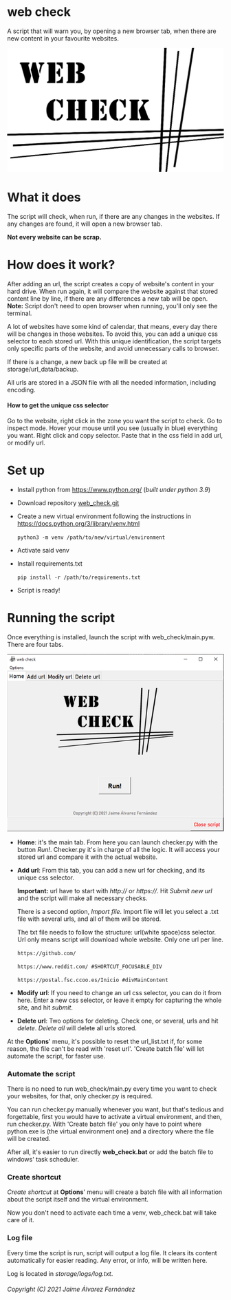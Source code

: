 # web check
A script that will warn you, by opening a new browser tab, when there are new content in your favourite websites.

![logo](image/logo_new.png)

# What it does
The script will check, when run, if there are any changes in the websites. If any changes are found, it will open a new 
browser tab. 

**Not every website can be scrap.**
# How does it work?
After adding an url, the script creates a copy of website's content in your hard drive.
When run again, it will compare the website against that stored content line by line, if there are any differences a new tab
will be open.
**Note:** Script don't need to open browser when running, you'll only see the terminal.

A lot of websites have some kind of calendar, that means, every day there will be changes in those websites. To avoid this, 
you can add a unique css selector to each stored url. With this unique identification, the script targets only specific 
parts of the website, and avoid unnecessary calls to browser.

If there is a change, a new back up file will be created at storage/url_data/backup.

All urls are stored in a JSON file with all the needed information, including encoding.

#### How to get the unique css selector
Go to the website, right click in the zone you want the script to check. Go to inspect mode.
Hover your mouse until you see (usually in blue) everything you want. Right click and copy selector.
Paste that in the css field in add url, or modify url.

# Set up
- Install python from https://www.python.org/ (_built under python 3.9_)
- Download repository [web_check.git](https://github.com/Jaime-alv/web_check.git)

- Create a new virtual environment following the instructions in https://docs.python.org/3/library/venv.html

    `python3 -m venv /path/to/new/virtual/environment`
- Activate said venv
- Install requirements.txt

    `pip install -r /path/to/requirements.txt`
- Script is ready!
# Running the script
Once everything is installed, launch the script with web_check/main.pyw. There are four tabs.

![home](image/doc/home.png?raw=true)
- **Home**: it's the main tab. From here you can launch checker.py with the button _Run!_. Checker.py it's in charge of all 
the logic. It will access your stored url and compare it with the actual website.
- **Add url**: From this tab, you can add a new url for checking, and its unique css selector.

  **Important:** url have to start with _http://_ or _https://_. Hit _Submit new url_ and the script will make all
  necessary checks.

  There is a second option, _Import file_.
  Import file will let you select a .txt file with several urls, and all of them will be stored.

  The txt file needs to follow the structure: url(white space)css selector. Url only means script will download whole website. 
Only one url per line.
  
  `https://github.com/`
  
  `https://www.reddit.com/ #SHORTCUT_FOCUSABLE_DIV`
  
  `https://postal.fsc.ccoo.es/Inicio #divMainContent`

- **Modify url**: If you need to change an url css selector, you can do it from here. Enter a new css selector, or leave it
empty for capturing the whole site, and hit _submit_.
- **Delete url**: Two options for deleting. Check one, or several, urls and hit _delete_. _Delete all_ will delete all urls stored.

At the **Options**' menu, it's possible to reset the url_list.txt if, for some reason, the file can't be read with 'reset url'.
'Create batch file' will let automate the script, for faster use.
### Automate the script
There is no need to run web_check/main.py every time you want to check your websites, for that, only checker.py is required.

You can run checker.py manually whenever you want, but that's tedious and forgettable, first you would have to activate 
a virtual environment, and then, run checker.py.
With 'Create batch file' you only have to point where python.exe is (the virtual environment one) and a directory where 
the file will be created.

After all, it's easier to run directly **web_check.bat** or add the batch file to windows' task scheduler.
### Create shortcut
_Create shortcut_ at **Options**' menu will create a batch file with all information about the script itself 
and the virtual environment. 

Now you don't need to activate each time a venv, web_check.bat will take care of it.
### Log file
Every time the script is run, script will output a log file. It clears its content automatically for easier reading.
Any error, or info, will be written here.

Log is located in _storage/logs/log.txt_. 


###### Copyright (C) 2021 Jaime Álvarez Fernández
